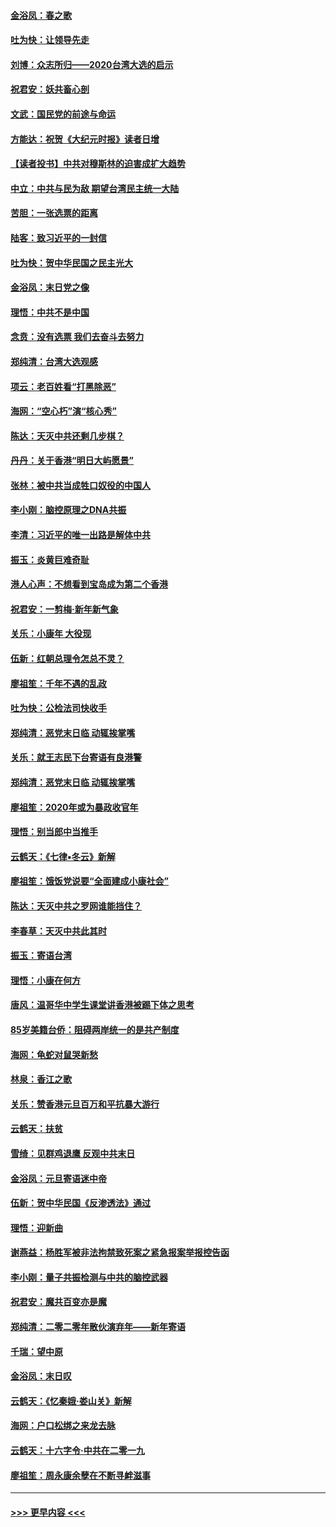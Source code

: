 #### [金浴凤：春之歌](../pages/nsc993/n11797687.md?t=01170922) 
#### [吐为快：让领导先走](../pages/nsc993/n11797512.md?t=01170922) 
#### [刘博：众志所归——2020台湾大选的启示](../pages/nsc993/n11796878.md?t=01170922) 
#### [祝君安：妖共畜心剖](../pages/nsc993/n11794273.md?t=01170922) 
#### [文武：国民党的前途与命运](../pages/nsc993/n11794198.md?t=01170922) 
#### [方能达：祝贺《大纪元时报》读者日增](../pages/nsc993/n11793807.md?t=01170922) 
#### [【读者投书】中共对穆斯林的迫害成扩大趋势](../pages/nsc993/n11791371.md?t=01170922) 
#### [中立：中共与民为敌 期望台湾民主统一大陆](../pages/nsc993/n11790392.md?t=01170922) 
#### [苦胆：一张选票的距离](../pages/nsc993/n11788914.md?t=01170922) 
#### [陆客：致习近平的一封信](../pages/nsc993/n11788867.md?t=01170922) 
#### [吐为快：贺中华民国之民主光大](../pages/nsc993/n11788618.md?t=01170922) 
#### [金浴凤：末日党之像](../pages/nsc993/n11787475.md?t=01170922) 
#### [理悟：中共不是中国](../pages/nsc993/n11787463.md?t=01170922) 
#### [念贲：没有选票  我们去奋斗去努力](../pages/nsc993/n11787398.md?t=01170922) 
#### [郑纯清：台湾大选观感](../pages/nsc993/n11786210.md?t=01170922) 
#### [项云：老百姓看“打黑除恶”](../pages/nsc993/n11785398.md?t=01170922) 
#### [海网：“空心朽”演“核心秀”](../pages/nsc993/n11783874.md?t=01170922) 
#### [陈达：天灭中共还剩几步棋？](../pages/nsc993/n11783719.md?t=01170922) 
#### [丹丹：关于香港“明日大屿愿景”](../pages/nsc993/n11783273.md?t=01170922) 
#### [张林：被中共当成牲口奴役的中国人](../pages/nsc993/n11782397.md?t=01170922) 
#### [李小刚：脑控原理之DNA共振](../pages/nsc993/n11780962.md?t=01170922) 
#### [李清：习近平的唯一出路是解体中共](../pages/nsc993/n11780866.md?t=01170922) 
#### [振玉：炎黄巨难奇耻](../pages/nsc993/n11779632.md?t=01170922) 
#### [港人心声：不想看到宝岛成为第二个香港](../pages/nsc993/n11778817.md?t=01170922) 
#### [祝君安：一剪梅‧新年新气象](../pages/nsc993/n11776340.md?t=01170922) 
#### [关乐：小康年 大役现](../pages/nsc993/n11774213.md?t=01170922) 
#### [伍新：红朝总理令怎总不灵？](../pages/nsc993/n11770813.md?t=01170922) 
#### [廖祖笙：千年不遇的乱政](../pages/nsc993/n11770373.md?t=01170922) 
#### [吐为快：公检法司快收手](../pages/nsc993/n11770359.md?t=01170922) 
#### [郑纯清：恶党末日临 动辄挨掌嘴](../pages/nsc993/n11769912.md?t=01170922) 
#### [关乐：就王志民下台寄语有良港警](../pages/nsc993/n11769903.md?t=01170922) 
#### [郑纯清：恶党末日临 动辄挨掌嘴](../pages/nsc993/n11769356.md?t=01170922) 
#### [廖祖笙：2020年或为暴政收官年](../pages/nsc993/n11768216.md?t=01170922) 
#### [理悟：别当郎中当推手](../pages/nsc993/n11768243.md?t=01170922) 
#### [云鹤天：《七律▪冬云》新解](../pages/nsc993/n11768204.md?t=01170922) 
#### [廖祖笙：饿饭党说要“全面建成小康社会”](../pages/nsc993/n11767482.md?t=01170922) 
#### [陈达：天灭中共之罗网谁能挡住？](../pages/nsc993/n11767465.md?t=01170922) 
#### [李春草：天灭中共此其时](../pages/nsc993/n11767452.md?t=01170922) 
#### [振玉：寄语台湾](../pages/nsc993/n11767432.md?t=01170922) 
#### [理悟：小康在何方](../pages/nsc993/n11767394.md?t=01170922) 
#### [唐风：温哥华中学生课堂讲香港被踢下体之思考](../pages/nsc993/n11766848.md?t=01170922) 
#### [85岁美籍台侨：阻碍两岸统一的是共产制度](../pages/nsc993/n11765043.md?t=01170922) 
#### [海网：龟蛇对鼠哭新愁](../pages/nsc993/n11764895.md?t=01170922) 
#### [林泉：香江之歌](../pages/nsc993/n11764415.md?t=01170922) 
#### [关乐：赞香港元旦百万和平抗暴大游行](../pages/nsc993/n11764382.md?t=01170922) 
#### [云鹤天：扶贫](../pages/nsc993/n11764245.md?t=01170922) 
#### [雪绮：见群鸡退鹰  反观中共末日](../pages/nsc993/n11762112.md?t=01170922) 
#### [金浴凤：元旦寄语迷中帝](../pages/nsc993/n11761788.md?t=01170922) 
#### [伍新：贺中华民国《反渗透法》通过](../pages/nsc993/n11761994.md?t=01170922) 
#### [理悟：迎新曲](../pages/nsc993/n11761152.md?t=01170922) 
#### [谢燕益：杨胜军被非法拘禁致死案之紧急报案举报控告函](../pages/nsc993/n11756134.md?t=01170922) 
#### [李小刚：量子共振检测与中共的脑控武器](../pages/nsc993/n11754518.md?t=01170922) 
#### [祝君安：魔共百变亦是魔](../pages/nsc993/n11754469.md?t=01170922) 
#### [郑纯清：二零二零年散伙演弃年——新年寄语](../pages/nsc993/n11754195.md?t=01170922) 
#### [千瑞：望中原](../pages/nsc993/n11754159.md?t=01170922) 
#### [金浴凤：末日叹](../pages/nsc993/n11752359.md?t=01170922) 
#### [云鹤天：《忆秦娥‧娄山关》新解](../pages/nsc993/n11752348.md?t=01170922) 
#### [海网：户口松绑之来龙去脉](../pages/nsc993/n11752328.md?t=01170922) 
#### [云鹤天：十六字令‧中共在二零一九](../pages/nsc993/n11752305.md?t=01170922) 
#### [廖祖笙：周永康余孽在不断寻衅滋事](../pages/nsc993/n11751013.md?t=01170922) 

----
#### [ >>> 更早内容 <<< ](../indexes/nsc993-earlier.md)
